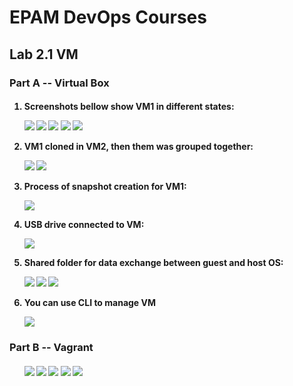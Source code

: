 <h1>EPAM DevOps Courses</h1>
<h2>Lab 2.1 VM</h2>
<h3>Part A -- Virtual Box</h3>
<h4><ol>
<li>Screenshots bellow show VM1 in different states:<p>
<img src=t2.1_vm1_in_running_state.PNG>
<img src=t2.1_vm1_in_paused_state.PNG>
<img src=t2.1_vm1_in_saved_state.PNG>
<img src=t2.1_vm1_in_restart_process.PNG>
<img src=t2.1_vm1_in_stopped_state.PNG>
<li> VM1 cloned in VM2, then them was grouped together:<p>
<img src=t2.1_vm1_was_cloned_in_wm2.PNG>
<img src=t2.1_vm1_was_grouped_with_wm2.PNG>
<li> Process of snapshot creation for VM1:<p>
<img src=t2.1_vm1_snapshot_creation.PNG>
<li> USB drive connected to VM:<p>
<img src=t2.1_vm1_USB_flash_was_mounted.PNG>
<li> Shared folder for data exchange between guest and host OS:<p>
<img src=t2.1_vm_shared_directory_settings.PNG>
<img src=t2.1_vm_shared_directory_host_OS.PNG>
<img src=t2.1_vm_shared_directory_guest_OS.PNG>
<li> You can use CLI to manage VM<p>
<img src=t2.1_vbox_CLI.PNG>
</ol></h4>
<h3>Part B -- Vagrant</h3>
<h4><ol>
<img src=t2.1_vagrant_halt.PNG>
<img src=t2.1_vagrant_init.PNG>
<img src=t2.1_vagrant_path.PNG>
<img src=t2.1_vagrant_putty.PNG>
<img src=t2.1_vagrant_up.PNG>
</ol></h4>
